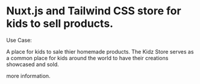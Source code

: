 # Nuxt.js and Tailwind CSS store for kids to sell products. 

Use Case:

A place for kids to sale thier homemade products. The Kidz Store serves as a common place for kids around the world to have their creations showcased and sold. 

more information.
